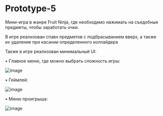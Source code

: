 # Prototype-5
 
Мини-игра в жанре Fruit Ninja, где необходимо нажимать на съедобные предметы, чтобы заработать очки.

В игре реализован спавн предметов с подбрасыванием вверх, а также их удаление при касании определенного коллайдера

Также в игре реализован минимальный UI:

• Главное меню, где можно выбрать сложность игры:

![image](https://github.com/HAR4A/Prototype-5/assets/150113486/01da624d-b771-44fb-a0f3-5b1e787a6fac)


• Геймлей:

![image](https://github.com/HAR4A/Prototype-5/assets/150113486/c75f7b8b-b3a4-4776-941f-1b2e5c6bc7f5)


• Меню проигрыша:

![image](https://github.com/HAR4A/Prototype-5/assets/150113486/1d13874c-05df-44a3-be9f-eda5b2d28d0e)
